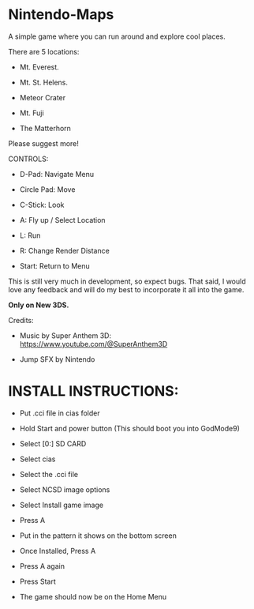 # Nintendo-Maps
A simple game where you can run around and explore cool places.


There are 5 locations:

+ Mt. Everest.

+ Mt. St. Helens.

+ Meteor Crater

+ Mt. Fuji

+ The Matterhorn


Please suggest more!


CONTROLS:

+ D-Pad: Navigate Menu

+ Circle Pad: Move

+ C-Stick: Look

+ A: Fly up / Select Location

+ L: Run

+ R: Change Render Distance

+ Start: Return to Menu


This is still very much in development, so expect bugs. That said, I would love any feedback and will do my best to incorporate it all into the game.


**Only on New 3DS.**


Credits:

+ Music by Super Anthem 3D: https://www.youtube.com/@SuperAnthem3D

+ Jump SFX by Nintendo


# INSTALL INSTRUCTIONS:

+ Put .cci file in cias folder

+ Hold Start and power button (This should boot you into GodMode9)

+ Select [0:] SD CARD

+ Select cias

+ Select the .cci file

+ Select NCSD image options

+ Select Install game image

+ Press A

+ Put in the pattern it shows on the bottom screen

+ Once Installed, Press A

+ Press A again

+ Press Start

+ The game should now be on the Home Menu

